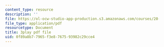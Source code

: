 ```yaml
---
content_type: resource
description: ''
file: https://ol-ocw-studio-app-production.s3.amazonaws.com/courses/20-020-introduction-to-biological-engineering-design-spring-2009/0f89a8b77965f3e8767593982c29cce4_LRcYRm5daCU.pdf
file_type: application/pdf
resourcetype: Document
title: 3play pdf file
uid: 0f89a8b7-7965-f3e8-7675-93982c29cce4
---
```

